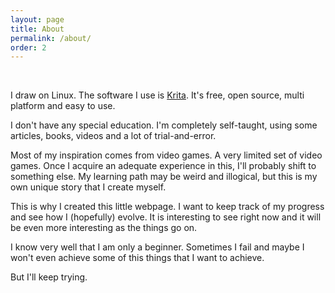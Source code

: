 ```yaml
---
layout: page
title: About
permalink: /about/
order: 2
---
```




&nbsp;

I draw on Linux. The software I use is [Krita](https://krita.org/en/). It's free, open source, multi platform and easy to use.

I don't have any special education. I'm completely self-taught, using some articles, books, videos and a lot of trial-and-error.

Most of my inspiration comes from video games. A very limited set of video games. Once I acquire an adequate experience in this, I'll probably shift to something else. My learning path may be weird and illogical, but this is my own unique story that I create myself.
 
This is why I created this little webpage. I want to keep track of my progress and see how I (hopefully) evolve. It is interesting to see right now and it will be even more interesting as the things go on.

I know very well that I am only a beginner. Sometimes I fail and maybe I won't even achieve some of this things that I want to achieve.

But I'll keep trying.
